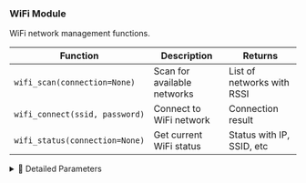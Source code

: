 ### WiFi Module

WiFi network management functions.

| Function | Description | Returns |
|----------|-------------|---------|
| `wifi_scan(connection=None)` | Scan for available networks | List of networks with RSSI |
| `wifi_connect(ssid, password)` | Connect to WiFi network | Connection result |
| `wifi_status(connection=None)` | Get current WiFi status | Status with IP, SSID, etc |

<details>
<summary>📘 Detailed Parameters</summary>

#### `wifi_scan(connection=None)`
- **connection** (str|None): Force "serial" or "tcp", None for auto-detect
- **Note**: TCP may truncate results with 60+ networks

#### `wifi_connect(ssid, password)`
- **ssid** (str): Network name to connect to
- **password** (str): Network password
- **Note**: Only works via serial connection

#### `wifi_status(connection=None)`
- **connection** (str|None): Force "serial" or "tcp", None for auto-detect

</details>